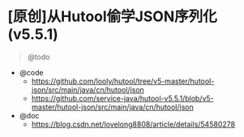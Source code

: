 # [原创]从Hutool偷学JSON序列化(v5.5.1)

> @todo

- @code 
  - https://github.com/looly/hutool/tree/v5-master/hutool-json/src/main/java/cn/hutool/json
  - https://github.com/service-java/hutool-v5.5.1/blob/v5-master/hutool-json/src/main/java/cn/hutool/json
- @doc 
  - https://blog.csdn.net/lovelong8808/article/details/54580278